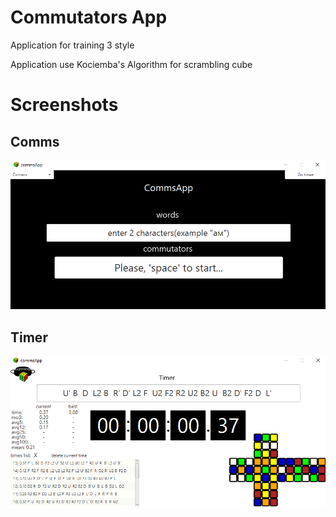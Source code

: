 # Commutators App
Application for training 3 style

Application use Kociemba's Algorithm for scrambling cube

# Screenshots
 
 ## Comms
 <img src="screenshots/comms.png" width="920" >
 
 ## Timer
 <img src="screenshots/timer.png" width="920" >

